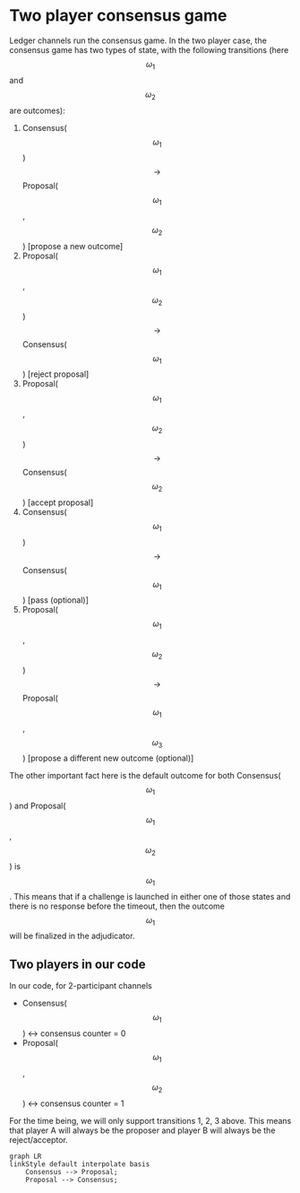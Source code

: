 # Two player consensus game

Ledger channels run the consensus game. In the two player case, the consensus game has two types of state, with the following transitions (here $$\omega_1$$ and $$\omega_2$$ are outcomes):

1. Consensus($$\omega_1$$) $$\rightarrow$$ Proposal($$\omega_1$$, $$\omega_2$$) [propose a new outcome]
2. Proposal($$\omega_1$$, $$\omega_2$$) $$\rightarrow$$Consensus($$\omega_1$$) [reject proposal]
3. Proposal($$\omega_1$$, $$\omega_2$$) $$\rightarrow$$Consensus($$\omega_2$$) [accept proposal]
4. Consensus($$\omega_1$$) $$\rightarrow$$Consensus($$\omega_1$$) [pass (optional)]
5. Proposal($$\omega_1$$, $$\omega_2$$) $$\rightarrow$$ Proposal($$\omega_1$$, $$\omega_3$$) [propose a different new outcome (optional)]

The other important fact here is the default outcome for both Consensus($$\omega_1$$) and Proposal($$\omega_1$$, $$\omega_2$$) is $$\omega_1$$. This means that if a challenge is launched in either one of those states and there is no response before the timeout, then the outcome $$\omega_1$$ will be finalized in the adjudicator.

## Two players in our code

In our code, for 2-participant channels

- Consensus($$\omega_1$$) ↔ consensus counter = 0
- Proposal($$\omega_1$$, $$\omega_2$$) ↔ consensus counter = 1

For the time being, we will only support transitions 1, 2, 3 above. This means that player A will always be the proposer and player B will always be the reject/acceptor.

```mermaid
graph LR
linkStyle default interpolate basis
    Consensus --> Proposal;
    Proposal --> Consensus;
```
